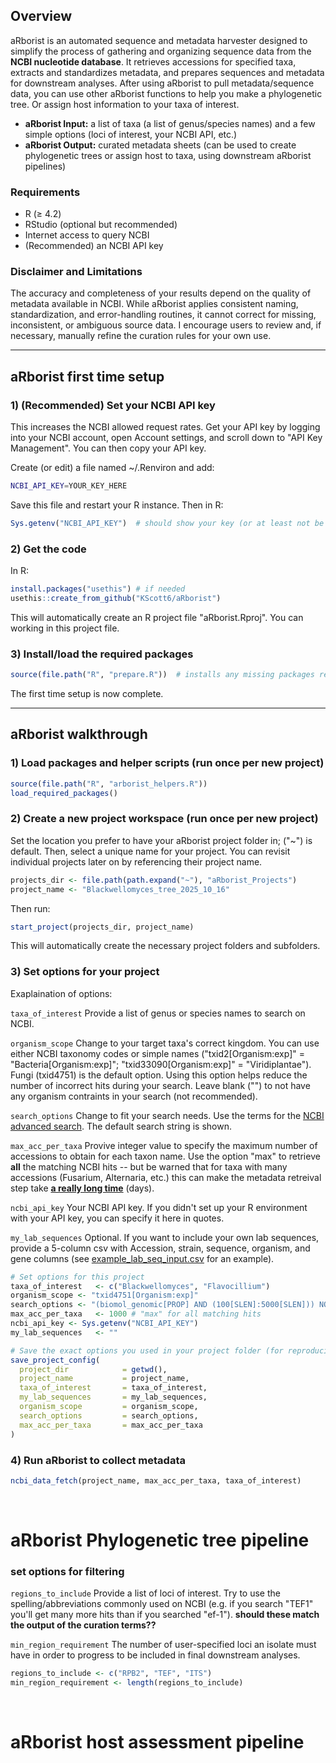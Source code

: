 ## Overview

aRborist is an automated sequence and metadata harvester designed to simplify the process of gathering and organizing sequence data from the **NCBI nucleotide database**. It retrieves accessions for specified taxa, extracts and standardizes metadata, and prepares sequences and metadata for downstream analyses. After using aRborist to pull metadata/sequence data, you can use other aRborist functions to help you make a phylogenetic tree. Or assign host information to your taxa of interest.

- **aRborist Input:** a list of taxa (a list of genus/species names) and a few simple options (loci of interest, your NCBI API, etc.)  
- **aRborist Output:** curated metadata sheets (can be used to create phylogenetic trees or assign host to taxa, using downstream aRborist pipelines)


### Requirements

- R (≥ 4.2)
- RStudio (optional but recommended)
- Internet access to query NCBI
- (Recommended) an NCBI API key

### Disclaimer and Limitations

The accuracy and completeness of your results depend on the quality of metadata available in NCBI. While aRborist applies consistent naming, standardization, and error-handling routines, it cannot correct for missing, inconsistent, or ambiguous source data. I encourage users to review and, if necessary, manually refine the curation rules for your own use.

---

## aRborist first time setup

### 1) (Recommended) Set your NCBI API key 

This increases the NCBI allowed request rates. Get your API key by logging into your NCBI account, open Account settings, and scroll down to "API Key Management". You can then copy your API key.

Create (or edit) a file named ~/.Renviron and add:

```bash
NCBI_API_KEY=YOUR_KEY_HERE
```

Save this file and restart your R instance. Then in R:

```R
Sys.getenv("NCBI_API_KEY")  # should show your key (or at least not be empty)
```

### 2) Get the code

In R: 
```r
install.packages("usethis") # if needed
usethis::create_from_github("KScott6/aRborist")
```

This will automatically create an R project file "aRborist.Rproj". You can working in this project file.

### 3) Install/load the required packages

```R
source(file.path("R", "prepare.R"))  # installs any missing packages required by aRborist
```

The first time setup is now complete.

---

## aRborist walkthrough

### 1) Load packages and helper scripts (run once per new project)

```R
source(file.path("R", "arborist_helpers.R"))
load_required_packages()
```

### 2) Create a new project workspace (run once per new project)

Set the location you prefer to have your aRborist project folder in; ("~") is default. Then, select a unique name for your project. You can revisit individual projects later on by referencing their project name.

```R
projects_dir <- file.path(path.expand("~"), "aRborist_Projects")
project_name <- "Blackwellomyces_tree_2025_10_16"
```

Then run:

```R
start_project(projects_dir, project_name) 
```

This will automatically create the necessary project folders and subfolders. 

### 3) Set options for your project

Exaplaination of options:

`taxa_of_interest` Provide a list of genus or species names to search on NCBI. 

`organism_scope` Change to your target taxa's correct kingdom. You can use either NCBI taxonomy codes or simple names ("txid2[Organism:exp]" = "Bacteria[Organism:exp]"; "txid33090[Organism:exp]" = "Viridiplantae"). Fungi (txid4751) is the default option. Using this option helps reduce the number of incorrect hits during your search. Leave blank ("") to not have any organism contraints in your search (not recommended).

`search_options` Change to fit your search needs. Use the terms for the [NCBI advanced search](https://www.ncbi.nlm.nih.gov/nuccore/advanced). The default search string is shown.

`max_acc_per_taxa` Provive integer value to specify the maximum number of accessions to obtain for each taxon name. Use the option "max" to retrieve **all** the matching NCBI hits -- but be warned that for taxa with many accessions (Fusarium, Alternaria, etc.) this can make the metadata retreival step take <u>**a really long time**</u> (days). 

`ncbi_api_key` Your NCBI API key. If you didn't set up your R environment with your API key, you can specify it here in quotes.

`my_lab_sequences` Optional. If you want to include your own lab sequences, provide a 5-column csv with Accession, strain, sequence, organism, and gene columns (see [example_lab_seq_input.csv](example_data/example_lab_seq_input.csv) for an example).

```R
# Set options for this project
taxa_of_interest   <- c("Blackwellomyces", "Flavocillium")
organism_scope <- "txid4751[Organism:exp]"
search_options <- "(biomol_genomic[PROP] AND (100[SLEN]:5000[SLEN])) NOT Contig[All Fields] NOT scaffold[All Fields] NOT genome[All Fields]"
max_acc_per_taxa   <- 1000 # "max" for all matching hits
ncbi_api_key <- Sys.getenv("NCBI_API_KEY")
my_lab_sequences   <- "" 

# Save the exact options you used in your project folder (for reproducibility)
save_project_config(
  project_dir            = getwd(),
  project_name           = project_name,
  taxa_of_interest       = taxa_of_interest,          
  my_lab_sequences       = my_lab_sequences,
  organism_scope         = organism_scope,
  search_options         = search_options,
  max_acc_per_taxa       = max_acc_per_taxa    
)

```

### 4) Run aRborist to collect metadata

```R
ncbi_data_fetch(project_name, max_acc_per_taxa, taxa_of_interest)
```

<br> 

# aRborist Phylogenetic tree pipeline

### set options for filtering

`regions_to_include` Provide a list of loci of interest. Try to use the spelling/abbreviations commonly used on NCBI (e.g. if you search "TEF1" you'll get many more hits than if you searched "ef-1"). **should these match the output of the curation terms??**

`min_region_requirement` The number of user-specified loci an isolate must have in order to progress to be included in final downstream analyses. 

```R
regions_to_include <- c("RPB2", "TEF", "ITS")
min_region_requirement <- length(regions_to_include)
```

<br>

# aRborist host assessment pipeline

